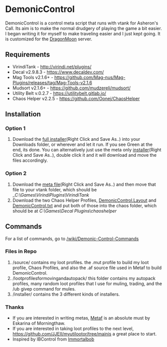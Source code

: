# DemonicControl

DemonicControl is a control meta script that runs with vtank for Asheron's Call. Its aim is to make the normal drudgery of playing the game a bit easier. I began writing it for myself to make traveling easier and I just kept going. It is customized for the [DragonMoon](http://discord.gg/dragonmoon) server.

## Requirements

- VirindiTank - <http://virindi.net/plugins/>
- Decal v2.9.8.3 - <https://www.decaldev.com/>
- Mag Tools v2.1.6+ - <https://github.com/Mag-nus/Mag-Plugins/releases/tag/Mag-Tools-v2.1.6>
- Mudsort v2.1.6+ - <https://github.com/mudzereli/mudsort/>
- Utility Belt v.0.2.7 - <https://utilitybelt.gitlab.io/>
- Chaos Helper v2.2.5 - <https://github.com/Oonej/ChaosHelper>

## Installation

### Option 1

1. Download the [full installer](https://raw.githubusercontent.com/RonGeorge/DemonicControl/refs/heads/main/installer/DemonicInstallerFULL.bat)(Right Click and Save As..) into your Downloads folder, or wherever and let it run. If you see Green at the end, its done. You can alternatively just use the meta only [installer](https://github.com/RonGeorge/DemonicControl/blob/main/installer/DemonicInstaller.bat)(Right Click and Save As..), double click it and it will download and move the files accordingly.

### Option 2

1. Download the [meta file]( https://raw.githubusercontent.com/RonGeorge/DemonicControl/main/DemonicControl.met )(Right Click and Save As..) and then move that file to your vtank folder, which should be __C:\Games\VirindiPlugins\VirindiTank_
2. Download the two Chaos Helper Profiles, [DemonicControl.Layout](https://raw.githubusercontent.com/RonGeorge/DemonicControl/main/source/DemonicControl.Layout) and [DemonicControl.txt](https://raw.githubusercontent.com/RonGeorge/DemonicControl/main/source/DemonicControl.txt) and put both of those into the chaos folder, which should be at _C:\Games\Decal Plugins\chaoshelper_

## Commands

For a list of commands, go to [/wiki/Demonic-Control-Commands](https://github.com/RonGeorge/DemonicControl/wiki/Demonic-Control-Commands)

### Files in Repo

1. /source/ contains my loot profiles. the .mut profile to build my loot profile, Chaos Profiles, and also the .af source file used in Metaf to build DemonicControl.
2. /lootprofilesformovingandautopack/ this folder contains my autopack profiles, many random loot profiles that I use for muling, trading, and the /ub givep command for mules.
3. /installer/ contains the 3 different kinds of installers.

### Thanks

- If you are interested in writing metas, [Metaf](https://github.com/JJEII/metaf) is an absolute must by Eskarina of Morningthaw.
- If you are interested in taking loot profiles to the next level, <https://github.com/JJEII/myutilootor/tree/mainis> a great place to start.
- Inspired by IBControl from [Immortalbob](https://github.com/Immortalbob/IBControl)
